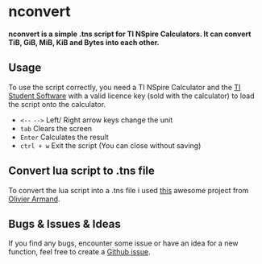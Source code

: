 # nconvert
**nconvert is a simple .tns script for TI NSpire Calculators.
It can convert TiB, GiB, MiB, KiB and Bytes into each other.**

## Usage
To use the script correctly, you need a TI NSpire Calculator and the [TI Student Software](https://education.ti.com/en/software "Ti Student Software") with a valid licence key (sold with the calculator) to load the script onto the calculator.

* `<--` `-->` Left/ Right arrow keys change the unit
* `tab` Clears the screen
* `Enter` Calculates the result
* `ctrl + w` Exit the script (You can close without saving)

## Convert lua script to .tns file
To convert the lua script into a .tns file i used [this](https://ticalc.org/archives/files/fileinfo/441/44113.html "Luna v0.3a") awesome project from [Olivier Armand](https://ticalc.org/archives/files/authors/52/5202.html).

## Bugs & Issues & Ideas
If you find any bugs, encounter some issue or have an idea for a new function, feel free to create a [Github issue](https://github.com/m4skedbyte/nconvert/issues).
